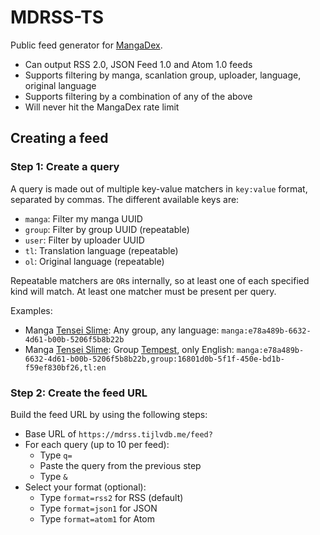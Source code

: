 # MDRSS-TS

Public feed generator for [MangaDex](https://mangadex.org/).

- Can output RSS 2.0, JSON Feed 1.0 and Atom 1.0 feeds
- Supports filtering by manga, scanlation group, uploader, language, original language
- Supports filtering by a combination of any of the above
- Will never hit the MangaDex rate limit

## Creating a feed

### Step 1: Create a query

A query is made out of multiple key-value matchers in `key:value` format,
separated by commas. The different available keys are:

- `manga`: Filter my manga UUID
- `group`: Filter by group UUID (repeatable)
- `user`: Filter by uploader UUID
- `tl`: Translation language (repeatable)
- `ol`: Original language (repeatable)

Repeatable matchers are `OR`s internally, so at least one of each specified kind
will match. At least one matcher must be present per query.

Examples:

- Manga [Tensei Slime](https://mangadex.org/title/e78a489b-6632-4d61-b00b-5206f5b8b22b/tensei-shitara-slime-datta-ken): Any group, any language: `manga:e78a489b-6632-4d61-b00b-5206f5b8b22b`
- Manga [Tensei Slime](https://mangadex.org/title/e78a489b-6632-4d61-b00b-5206f5b8b22b/tensei-shitara-slime-datta-ken): Group [Tempest](16801d0b-5f1f-450e-bd1b-f59ef830bf26), only English: `manga:e78a489b-6632-4d61-b00b-5206f5b8b22b,group:16801d0b-5f1f-450e-bd1b-f59ef830bf26,tl:en`

### Step 2: Create the feed URL

Build the feed URL by using the following steps:

- Base URL of `https://mdrss.tijlvdb.me/feed?`
- For each query (up to 10 per feed):
  - Type `q=`
  - Paste the query from the previous step
  - Type `&`
- Select your format (optional):
  - Type `format=rss2` for RSS (default)
  - Type `format=json1` for JSON
  - Type `format=atom1` for Atom
